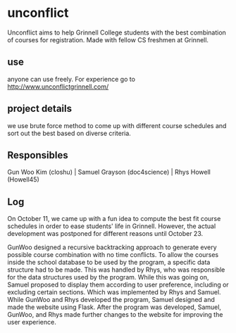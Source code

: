 # unconflict
Unconflict aims to help Grinnell College students with the best combination of courses for registration. Made with fellow CS freshmen at Grinnell.

## use
anyone can use freely. For experience go to http://www.unconflictgrinnell.com/

## project details
we use brute force method to come up with different course schedules and sort out the best based on diverse criteria.

## Responsibles
Gun Woo Kim (closhu) | Samuel Grayson (doc4science) | Rhys Howell (Howell45)

## Log
On October 11, we came up with a fun idea to compute the best fit course schedules in order to ease students' life in Grinnell. However, the actual development was postponed for different reasons until October 23.

GunWoo designed a recursive backtracking approach to generate every possible course combination with no time conflicts. To allow the courses inside the school database to be used by the program, a specific data structure had to be made. This was handled by Rhys, who was responsible for the data structures used by the program. While this was going on, Samuel proposed to display them according to user preference, including or excluding certain sections. Which was implemented by Rhys and Samuel. While GunWoo and Rhys developed the program, Samuel designed and made the website using Flask. After the program was developed, Samuel, GunWoo, and Rhys made further changes to the website for improving the user experience.
